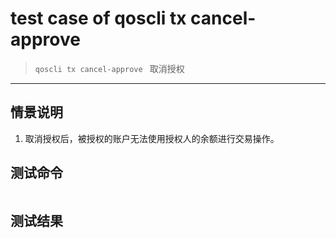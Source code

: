 # test case of qoscli tx cancel-approve 

> `qoscli tx cancel-approve ` 取消授权

---

## 情景说明

1. 取消授权后，被授权的账户无法使用授权人的余额进行交易操作。

## 测试命令

```bash

```

## 测试结果

```bash
    
```
